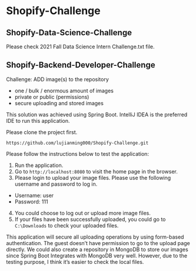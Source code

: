 # Shopify-Challenge

## Shopify-Data-Science-Challenge

Please check 2021 Fall Data Science Intern Challenge.txt file.



## Shopify-Backend-Developer-Challenge

Challenge:
ADD image(s) to the repository
- one / bulk / enormous amount of images
- private or public (permissions)
- secure uploading and stored images

This solution was achieved using Spring Boot. IntelliJ IDEA is the preferred IDE to run this application.

Please clone the project first.
```
https://github.com/lujianming000/Shopify-Challenge.git
```

Please follow the instructions below to test the application:
1.	Run the application.
2.	Go to ```http://localhost:8080``` to visit the home page in the browser.
3.	Please login to upload your image files. Please use the following username and password to log in.
  - Username: user
  - Password: 111
4.	You could choose to log out or upload more image files.
5.	If your files have been successfully uploaded, you could go to ```C:\Downloads``` to check your uploaded files.

This application will secure all uploading operations by using form-based authentication. The guest doesn’t have permission to go to the upload page directly.
We could also create a repository in MongoDB to store our images since Spring Boot Integrates with MongoDB very well. However, due to the testing purpose, I think it’s easier to check the local files.
